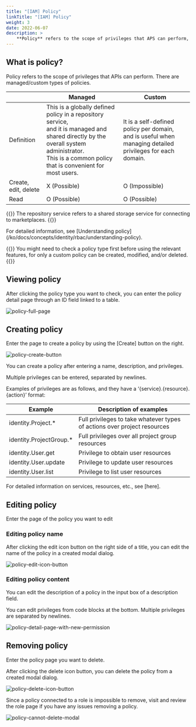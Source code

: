 ```yaml
---
title: "[IAM] Policy"
linkTitle: "[IAM] Policy"
weight: 3
date: 2022-06-07
description: >
    **Policy** refers to the scope of privileges that APS can perform, and is used when you create a [Role](/docs/guides/administration/iam-role) to assign to a user.
---
```


## What is policy?

Policy refers to the scope of privileges that APIs can perform. There are managed/custom types of policies.

|            | Managed                                                                                                                | Custom                                                          |
|------------|------------------------------------------------------------------------------------------------------------------------|-----------------------------------------------------------------|
| Definition         | This is a globally defined policy in a repository service, <br />and it is managed and shared directly by the overall system administrator.<br />This is a common policy that is convenient for most users. | It is a self-defined policy per domain,<br />and is useful when managing detailed privileges for each domain. |
| Create, edit, delete  | X (Possible)                                                                                                                | O (Impossible)                                                          |
| Read         | O (Possible)                                                                                                                 | O (Possible)                                                          |

{{<alert>}}
The repository service refers to a shared storage service for connecting to marketplaces.
{{</alert>}}

For detailed information, see [Understanding policy]
(/ko/docs/concepts/identity/rbac/understanding-policy).


{{<alert>}}
You might need to check a policy type first before using the relevant features, for only a custom policy can be created, modified, and/or deleted.
{{</alert>}}

## Viewing policy

After clicking the policy type you want to check, you can enter the policy detail page through an ID field linked to a table.

![policy-full-page](/docs/guides/administration/iam-policy-img/policy-full-page.png)

## Creating policy

Enter the page to create a policy by using the [Create] button on the right.

![policy-create-button](/docs/guides/administration/iam-policy-img/policy-create-button.png)

You can create a policy after entering a name, description, and privileges.

Multiple privileges can be entered, separated by newlines.

Examples of privileges are as follows, and they have a ‘{service}.{resource}.{action}’ format:

| Example                      | Description of examples                  |
|-------------------------|----------------------------|
| identity.Project.*      | Full privileges to take whatever types of actions over project resources      |
| identity.ProjectGroup.* | Full privileges over all project group resources |
| identity.User.get       | Privilege to obtain user resources        |
| identity.User.update    | Privilege to update user resources     |
| identity.User.list      | Privilege to list user resources       |

For detailed information on services, resources, etc., see [here].

## Editing policy

Enter the page of the policy you want to edit

### Editing policy name

After clicking the edit icon button on the right side of a title, you can edit the name of the policy in a created modal dialog.

![policy-edit-icon-button](/docs/guides/administration/iam-policy-img/policy-edit-icon-button.png)

### Editing policy content

You can edit the description of a policy in the input box of a description field.

You can edit privileges from code blocks at the bottom. Multiple privileges are separated by newlines.

![policy-detail-page-with-new-permission](/docs/guides/administration/iam-policy-img/policy-detail-page-with-new-permission.png)

## Removing policy

Enter the policy page you want to delete.

After clicking the delete icon button, you can delete the policy from a created modal dialog.

![policy-delete-icon-button](/docs/guides/administration/iam-policy-img/policy-delete-icon-button.png)

Since a policy connected to a role is impossible to remove, visit and review the role page if you have any issues removing a policy.

![policy-cannot-delete-modal](/docs/guides/administration/iam-policy-img/policy-cannot-delete-modal.png)

